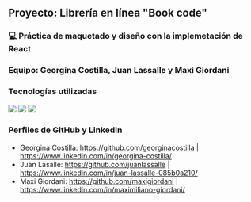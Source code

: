 ## Proyecto: Librería en línea "Book code"

### 💻 Práctica de maquetado y diseño con la implemetación de React

### Equipo: Georgina Costilla, Juan Lassalle y Maxi Giordani

### Tecnologías utilizadas

<img src="https://img.shields.io/badge/HTML5-E34F26?style=for-the-badge&logo=html5&logoColor=white">
<img src="https://img.shields.io/badge/CSS3-1572B6?style=for-the-badge&logo=css3&logoColor=white">
<img src="https://img.shields.io/badge/Bootstrap-563D7C?style=for-the-badge&logo=bootstrap&logoColor=white">

### Perfiles de GitHub y LinkedIn

- Georgina Costilla: https://github.com/georginacostilla | https://www.linkedin.com/in/georgina-costilla/
- Juan Lasalle: https://github.com/juanlassalle | https://www.linkedin.com/in/juan-lassalle-085b0a210/
- Maxi Giordani: https://github.com/maxigiordani | https://www.linkedin.com/in/maximiliano-giordani/
